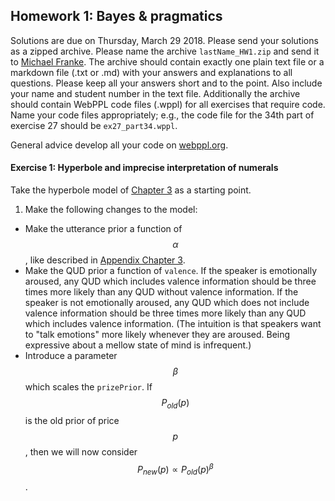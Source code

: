## Homework 1: Bayes & pragmatics

<script src="https://cdn.mathjax.org/mathjax/latest/MathJax.js?config=TeX-AMS-MML_HTMLorMML" type="text/javascript"></script>

<link rel="stylesheet" href="https://s3-us-west-2.amazonaws.com/cdn.webppl.org/webppl-editor-1.0.9.css">
<link rel="stylesheet" href="https://s3-us-west-2.amazonaws.com/cdn.webppl.org/webppl-viz-0.7.11.css">
<link rel="stylesheet" href="https://yui.yahooapis.com/pure/0.6.0/pure-min.css">
<script src="https://code.jquery.com/jquery-2.1.4.min.js"></script>
<script src="https://s3-us-west-2.amazonaws.com/cdn.webppl.org/webppl-editor-1.0.9.js"></script>
<script src="https://s3-us-west-2.amazonaws.com/cdn.webppl.org/webppl-viz-0.7.11.js"></script>
<script src="https://s3-us-west-2.amazonaws.com/cdn.webppl.org/webppl-v0.9.7.js" defer async></script>

Solutions are due on Thursday, March 29 2018. Please send your solutions as a zipped archive. Please name the archive `lastName_HW1.zip` and send it to [Michael Franke](mailto:michael.franke@uni-osnabrueck.de). The archive should contain exactly one plain text file or a markdown file (.txt or .md) with your answers and explanations to all questions. Please keep all your answers short and to the point. Also include your name and student number in the text file. Additionally the archive should contain WebPPL code files (.wppl) for all exercises that require code. Name your code files appropriately; e.g., the code file for the 34th part of exercise 27 should be `ex27_part34.wppl`. 

General advice develop all your code on [webppl.org](webppl.org).

#### Exercise 1: Hyperbole and imprecise interpretation of numerals

Take the hyperbole model of [Chapter 3](https://michael-franke.github.io/probLang/chapters/03-nonliteral.html) as a starting point.

1. Make the following changes to the model:
  - Make the utterance prior a function of $$\alpha$$, like described in [Appendix Chapter 3](https://michael-franke.github.io/probLang/chapters/app-03-costs.html).
  - Make the QUD prior a function of `valence`. If the speaker is emotionally aroused, any QUD which includes valence information should be three times more likely than any QUD without valence information. If the speaker is not emotionally aroused, any QUD which does not include valence information should be three times more likely than any QUD which includes valence information. (The intuition is that speakers want to "talk emotions" more likely whenever they are aroused. Being expressive about a mellow state of mind is infrequent.)
  - Introduce a parameter $$\beta$$ which scales the `prizePrior`. If $$P_{old}(p)$$ is the old prior of price $$p$$, then we will now consider $$P_{new}(p) \propto P_{old}(p)^\beta$$.
